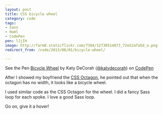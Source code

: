 ```yaml
---
layout: post
title: CSS bicycle wheel
category: code
tags:
- Sass
- Haml
- CodePen
pen: lJjIH
image: http://farm8.staticflickr.com/7304/12730514073_72e52afa5d_o.png
redirect_from: /code/2013/08/01/bicycle-wheel/

---
```



<p data-height="400" data-theme-id="97" data-slug-hash="lJjIH" data-user="katydecorah" data-default-tab="result" class='codepen'>See the Pen <a href='http://codepen.io/katydecorah/pen/lJjIH'>Bicycle Wheel</a> by Katy DeCorah (<a href='http://codepen.io/katydecorah'>@katydecorah</a>) on <a href='http://codepen.io'>CodePen</a></p>

After I showed my boyfriend the [CSS Octagon](../octagon), he pointed out that when the octagon has no width, it looks like a bicycle wheel.

I used similar code as the CSS Octagon for the wheel. I did a fancy Sass loop for each spoke. I love a good Sass loop.

Go on, give it a hover!